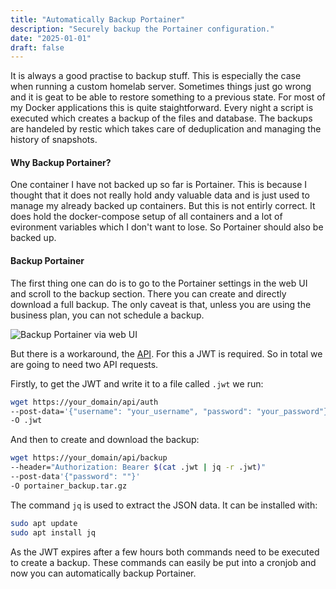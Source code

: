 ```yaml
---
title: "Automatically Backup Portainer"
description: "Securely backup the Portainer configuration."
date: "2025-01-01"
draft: false
---
```


It is always a good practise to backup stuff. This is especially the case when running a custom
homelab server. Sometimes things just go wrong and it is geat to be able to restore something
to a previous state. For most of my Docker applications this is quite staightforward.
Every night a script is executed which creates a backup of the files and database. The backups are handeled by restic which takes care of deduplication and managing the history of snapshots.

#### Why Backup Portainer?

One container I have not backed up so far is Portainer. This is because I thought that it does not really hold andy valuable data and is just used to manage my already backed up containers. But this is not entirly correct. It does hold the docker-compose setup of all containers and a lot of evironment variables which I don't want to lose. So Portainer should also be backed up.

#### Backup Portainer

The first thing one can do is to go to the Portainer settings in the web UI and scroll to the backup section. There you can create and directly download a full backup. The only caveat is that, unless you are using the business plan, you can not schedule a backup.

![Backup Portainer via web UI](/blog-3/backup-portainer-web-ui.png)

But there is a workaround, the [API](https://app.swaggerhub.com/apis/portainer/portainer-ce/2.21.5). For this a JWT is required.
So in total we are going to need two API requests.


Firstly, to get the JWT and write it to a file called `.jwt` we run:

```bash
wget https://your_domain/api/auth
--post-data='{"username": "your_username", "password": "your_password"}'
-O .jwt
```

And then to create and download the backup:

```bash
wget https://your_domain/api/backup
--header="Authorization: Bearer $(cat .jwt | jq -r .jwt)"
--post-data'{"password": ""}'
-O portainer_backup.tar.gz
```

The command `jq` is used to extract the JSON data. It can be installed with:

```bash
sudo apt update
sudo apt install jq
```

As the JWT expires after a few hours both commands need to be executed to create a backup.
These commands can easily be put into a cronjob and now you can automatically backup Portainer.